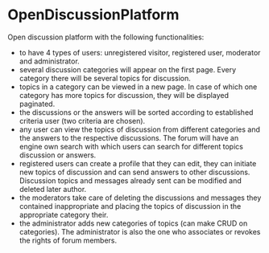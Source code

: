 # OpenDiscussionPlatform

 Open discussion platform with the following functionalities:
- to have 4 types of users: unregistered visitor, registered user,
moderator and administrator.
- several discussion categories will appear on the first page. Every
category there will be several topics for discussion.
- topics in a category can be viewed in a new page. In case of
which one category has more topics for discussion, they will be displayed
paginated.
- the discussions or the answers will be sorted according to established criteria
user (two criteria are chosen).
- any user can view the topics of discussion from different categories and
the answers to the respective discussions.
The forum will have an engine
own search with which users can search for different topics
discussion or answers.
- registered users can create a profile that they can edit, they can
initiate new topics of discussion and can send answers to other discussions.
Discussion topics and messages already sent can be modified and deleted
later author.
- the moderators take care of deleting the discussions and messages they contained
inappropriate and placing the topics of discussion in the appropriate category
their.
- the administrator adds new categories of topics (can make CRUD on
categories). The administrator is also the one who associates or revokes
the rights of forum members.
